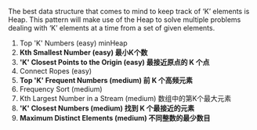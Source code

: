 The best data structure that comes to mind to keep track of ‘K’ elements is Heap. 
This pattern will make use of the Heap to solve multiple problems dealing with ‘K’ elements at a time from a set of given elements.

1. Top 'K' Numbers (easy) minHeap
2. **Kth Smallest Number (easy) 最小K个数**
3. **'K' Closest Points to the Origin (easy) 最接近原点的 K 个点**
4. Connect Ropes (easy)
5. **Top 'K' Frequent Numbers (medium) 前 K 个高频元素**
6. Frequency Sort (medium)
7. Kth Largest Number in a Stream (medium) 数组中的第K个最大元素
8. **'K' Closest Numbers (medium) 找到 K 个最接近的元素**
9. **Maximum Distinct Elements (medium) 不同整数的最少数目**
